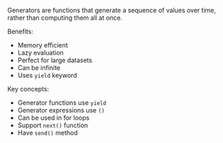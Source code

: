 Generators are functions that generate a sequence of values over time, rather than computing them all at once.

Benefits:
* Memory efficient
* Lazy evaluation
* Perfect for large datasets
* Can be infinite
* Uses `yield` keyword

Key concepts:
* Generator functions use `yield`
* Generator expressions use `()`
* Can be used in for loops
* Support `next()` function
* Have `send()` method 